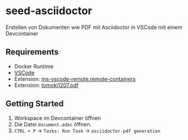 # seed-asciidoctor

Erstellen von Dokumenten wie PDF mit Asciidoctor in VSCode mit einem Devcontainer

## Requirements

- Docker Runtime
- [VSCode](https://code.visualstudio.com/)
- Extension: [ms-vscode-remote.remote-containers](https://marketplace.visualstudio.com/items?itemName=ms-vscode-remote.remote-containers)
- Extension: [tomoki1207.pdf](https://marketplace.visualstudio.com/items?itemName=tomoki1207.pdf)

## Getting Started

1. Workspace im Devcontainer öffnen
2. Die Datei `document.adoc` öffnen.
3. `CTRL + P` -> `Tasks: Run Task` -> `asciidoctor-pdf generation`
